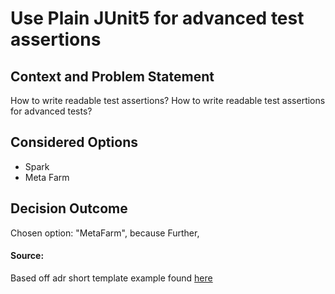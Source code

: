 # Use Plain JUnit5 for advanced test assertions

## Context and Problem Statement

How to write readable test assertions?
How to write readable test assertions for advanced tests?

## Considered Options

* Spark
* Meta Farm

## Decision Outcome

Chosen option: "MetaFarm", because 
Further, 


#### Source:
Based off adr short template example found [here](https://adr.github.io/madr/examples.html)